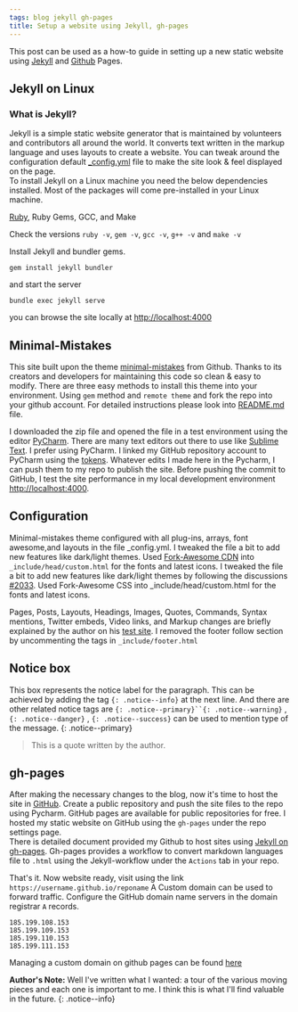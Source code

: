 ```yaml
---
tags: blog jekyll gh-pages
title: Setup a website using Jekyll, gh-pages
---
```

This post can be used as a how-to guide in setting up a new static website using [Jekyll](https://jekyllrb.com/) and [Github](https://github.com) Pages.
## Jekyll on Linux
### What is Jekyll?

Jekyll is a simple static website generator that is maintained by volunteers and contributors all around the world. It converts text written in the markup language and uses layouts to create a website.  You can tweak around the configuration default [_config.yml](https://jekyllrb.com/docs/configuration/) file to make the site look & feel displayed on the page.  
To install Jekyll on a Linux machine you need the below dependencies installed. Most of the packages will come pre-installed in your Linux machine. 

[Ruby](https://www.ruby-lang.org/en/downloads/), Ruby Gems, GCC, and Make 

Check the versions `ruby -v`, `gem -v`, `gcc -v`, `g++ -v` and `make -v`

Install Jekyll and bundler gems. 
```
gem install jekyll bundler
``` 

and start the server 
```
bundle exec jekyll serve
``` 

you can browse the site locally at [http://localhost:4000](http://localhost:4000)

## Minimal-Mistakes

This site built upon the theme [minimal-mistakes](https://github.com/mmistakes/minimal-mistakes) from Github. Thanks to its creators and developers for maintaining this code so clean & easy to modify.
There are three easy methods to install this theme into your environment. Using `gem` method and `remote theme` and fork the repo into your github account.
For detailed instructions please look into [README.md](https://github.com/mmistakes/minimal-mistakes/blob/master/README.md) file. 

I downloaded the zip file and opened the file in a test environment using the editor [PyCharm](https://www.jetbrains.com/pycharm/). There are many text editors out there to use like [Sublime Text](http://www.sublimetext.com/).
I prefer using PyCharm. I linked my GitHub repository account to PyCharm using the [tokens](https://github.com/settings/tokens). Whatever edits I made here in the Pycharm, I can push them to my repo to publish the site.
Before pushing the commit to GitHub, I test the site performance in my local development environment [http://localhost:4000](http://localhost:4000).

## Configuration
Minimal-mistakes theme configured with all plug-ins, arrays, font awesome,and layouts in the file _config.yml. I tweaked the file a bit to add new features like dark/light themes.
Used [Fork-Awesome CDN](https://forkaweso.me/Fork-Awesome/get-started/)  into `_include/head/custom.html` for the fonts and latest icons.
I tweaked the file a bit to add new features like dark/light themes by following the discussions [#2033](https://github.com/mmistakes/minimal-mistakes/discussions/2033). Used Fork-Awesome CSS  into _include/head/custom.html for the fonts and latest icons. 

Pages, Posts, Layouts, Headings, Images, Quotes, Commands, Syntax mentions, Twitter embeds, Video links, and Markup changes are briefly explained by the author on his [test site](https://mmistakes.github.io/minimal-mistakes/year-archive/). I removed the footer follow section by uncommenting the tags in `_include/footer.html` 

## Notice box
This box represents the notice label for the paragraph. This can be achieved by adding the tag `{: .notice--info}` at the next line.
And there are other related notice tags are `{: .notice--primary}``{: .notice--warning}` , `{: .notice--danger}` , `{: .notice--success}` can be used to mention type of the message.
{: .notice--primary}

>This is a quote written by the author. 

## gh-pages
After making the necessary changes to the blog, now it's time to host the site in [GitHub](https://github.com). Create a public repository and push the site files to the repo using Pycharm. GitHub pages are available for public repositories for free. I hosted my static website on GitHub using the `gh-pages` under the repo settings page.  
There is detailed document provided my Github to host sites using [Jekyll on gh-pages](https://docs.github.com/en/pages/setting-up-a-github-pages-site-with-jekyll).
Gh-pages provides a workflow to convert markdown languages file to `.html` using the Jekyll-workflow under the `Actions` tab in your repo.

That's it. Now website ready, visit using the link `https://username.github.io/reponame`
A Custom domain can be used to forward traffic. Configure the GitHub domain name servers in the domain registrar `A` records. 

```
185.199.108.153
185.199.109.153
185.199.110.153
185.199.111.153
```
Managing a custom domain on github pages can be found [here](https://docs.github.com/en/pages/configuring-a-custom-domain-for-your-github-pages-site/managing-a-custom-domain-for-your-github-pages-site#configuring-an-apex-domain)


**Author's Note:** Well I've written what I wanted: a tour of the various moving pieces and each one is important to me. I think this is what I'll find valuable in the future.
{: .notice--info}





